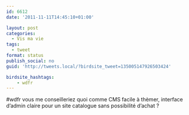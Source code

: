 ```yaml
---
id: 6612
date: '2011-11-11T14:45:10+01:00'

layout: post
categories:
  - Vis ma vie
tags:
  - tweet
format: status
publish_social: no
guid: 'http://tweets.local/?birdsite_tweet=135005147926503424'

birdsite_hashtags:
    - wdfr
---
```


\#wdfr vous me conseilleriez quoi comme CMS facile à thèmer, interface d’admin claire pour un site catalogue sans possibilité d’achat ?